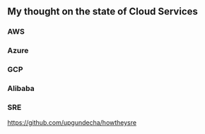 ## My thought on the state of Cloud Services


### AWS


### Azure


### GCP


### Alibaba



### SRE
https://github.com/upgundecha/howtheysre